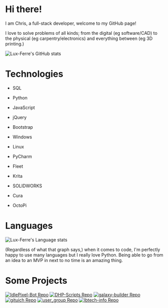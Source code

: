 # Hi there!

I am Chris, a full-stack developer, welcome to my GitHub page!

I love to solve problems of all kinds; from the digital (eg software/CAD) to the physical (eg carpentry/electronics) and everything between (eg 3D printing.)

![Lux-Ferre's GitHub stats](https://github-readme-stats-luxferre.vercel.app/api?username=Lux-Ferre&hide=stars&show_icons=true&theme=radical&rank_icon=github&include_all_commits=true&custom_title=Lux-Ferres%20GitHub%20Stats)

# Technologies
 - SQL
 - Python
 - JavaScript
 - jQuery
 - Bootstrap

 - Windows
 - Linux
 - PyCharm
 - Fleet
 - Krita
 - SOLIDWORKS
 - Cura
 - OctoPi

# Languages

![Lux-Ferre's Language stats](https://github-readme-stats-luxferre.vercel.app/api/top-langs?username=Lux-Ferre&show_icons=true&theme=radical&layout=compact)

(Regardless of what that graph says,) when it comes to code, I'm perfectly happy to use many languages but I really love Python. Being able to go from an idea to an MVP in next to no time is an amazing thing.

# Some Projects

[![IdlePixel-Bot Repo](https://github-readme-stats-luxferre.vercel.app/api/pin?username=Lux-Ferre&repo=IdlePixel-Bot&theme=radical)](https://github.com/Lux-Ferre/IdlePixel-Bot)
[![DHP-Scripts Repo](https://github-readme-stats-luxferre.vercel.app/api/pin?username=Lux-Ferre&repo=DHP-Scripts&theme=radical)](https://github.com/Lux-Ferre/DHP-Scripts)
[![galaxy-builder Repo](https://github-readme-stats-luxferre.vercel.app/api/pin?username=Lux-Ferre&repo=galaxy-builder&theme=radical)](https://github.com/Lux-Ferre/galaxy-builder)
[![gituich Repo](https://github-readme-stats-luxferre.vercel.app/api/pin?username=Lux-Ferre&repo=gituich&theme=radical)](https://github.com/Lux-Ferre/gituich)
[![user_group Repo](https://github-readme-stats-luxferre.vercel.app/api/pin?username=Lux-Ferre&repo=user_group&theme=radical)](https://github.com/Lux-Ferre/user_group)
[![lbtech-info Repo](https://github-readme-stats-luxferre.vercel.app/api/pin?username=Lux-Ferre&repo=lbtech-info&theme=radical)](https://github.com/Lux-Ferre/lbtech-info)
